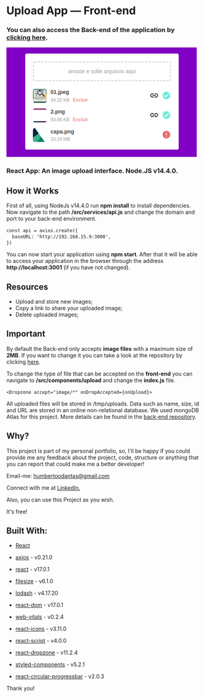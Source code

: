 # Upload App — Front-end

### You can also access the Back-end of the application by [clicking here](https://github.com/hmberto/app-upload-back-end).

![ScreenShot](https://github.com/hmberto/app-upload-front-end/blob/master/img/img01.png)
### React App: An image upload interface. Node.JS v14.4.0.

## How it Works
First of all, using NodeJs v14.4.0 run **npm install** to install dependencies. Now navigate to the path **/src/services/api.js** and change the domain and port to your back-end environment.
~~~
const api = axios.create({
  baseURL: 'http://192.168.15.9:3000',
})
~~~

You can now start your application using **npm start**. After that it will be able to access your application in the browser through the address **http://localhost:3001** (if you have not changed).

## Resources
- Upload and store new images;
- Copy a link to share your uploaded image;
- Delete uploaded images;

## Important
By default the Back-end only accepts **image files** with a maximum size of **2MB**. If you want to change it you can take a look at the repository by clicking [here](https://github.com/hmberto/app-upload-back-end).

To change the type of file that can be accepted on the **front-end** you can navigate to **/src/components/upload** and change the **index.js** file.

~~~
<Dropzone accept="image/*" onDropAccepted={onUpload}>
~~~

All uploaded files will be stored in /tmp/uploads. Data such as name, size, id and URL are stored in an online non-relational database. We used mongoDB Atlas for this project. More details can be found in the [back-end repository](https://github.com/hmberto/app-upload-back-end).

## Why?
This project is part of my personal portfolio, so, I'll be happy if you could provide me any feedback about the project, code, structure or anything that you can report that could make me a better developer!

Email-me: [humbertoodantas@gmail.com](humbertoodantas@gmail.com)

Connect with me at [LinkedIn.](https://www.linkedin.com/in/humbertoodantas/)

Also, you can use this Project as you wish.

It's free!

## Built With:
* [React](https://pt-br.reactjs.org/)

* [axios](https://www.npmjs.com/package/axios) - v0.21.0
* [react](https://www.npmjs.com/package/react) - v17.0.1
* [filesize](https://www.npmjs.com/package/filesize) - v6.1.0
* [lodash](https://www.npmjs.com/package/lodash) - v4.17.20
* [react-dom](https://www.npmjs.com/package/react-dom) - v17.0.1
* [web-vitals](https://www.npmjs.com/package/web-vitals) - v0.2.4
* [react-icons](https://www.npmjs.com/package/react-icons) - v3.11.0
* [react-script](https://www.npmjs.com/package/react-scripts) - v4.0.0
* [react-dropzone](https://www.npmjs.com/package/react-dropzone) - v11.2.4
* [styled-components](https://www.npmjs.com/package/styled-components) - v5.2.1
* [react-circular-progressbar](https://www.npmjs.com/package/react-circular-progressbar) - v2.0.3

Thank you!
